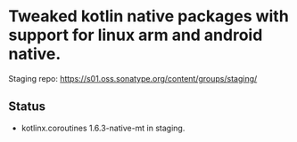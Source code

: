 # Tweaked kotlin native packages with support for linux arm and android native.

Staging repo: https://s01.oss.sonatype.org/content/groups/staging/

## Status 

- kotlinx.coroutines 1.6.3-native-mt in staging.


